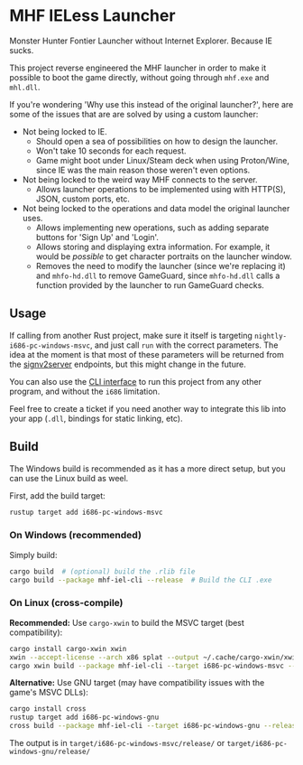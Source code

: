 # MHF IELess Launcher

Monster Hunter Fontier Launcher without Internet Explorer.
Because IE sucks.

This project reverse engineered the MHF launcher in order to make it possible to boot the game directly, without going through `mhf.exe` and `mhl.dll`.

If you're wondering 'Why use this instead of the original launcher?', here are some of the issues that are are solved by using a custom launcher:

- Not being locked to IE.
  - Should open a sea of possibilities on how to design the launcher.
  - Won't take 10 seconds for each request.
  - Game might boot under Linux/Steam deck when using Proton/Wine, since IE was the main reason those weren't even options.
- Not being locked to the weird way MHF connects to the server.
  - Allows launcher operations to be implemented using with HTTP(S), JSON, custom ports, etc.
- Not being locked to the operations and data model the original launcher uses.
  - Allows implementing new operations, such as adding separate buttons for 'Sign Up' and 'Login'.
  - Allows storing and displaying extra information. For example, it would be *possible* to get character portraits on the launcher window.
  - Removes the need to modify the launcher (since we're replacing it) and `mhfo-hd.dll` to remove GameGuard, since `mhfo-hd.dll` calls a function provided by the launcher to run GameGuard checks.

## Usage

If calling from another Rust project, make sure it itself is targeting `nightly-i686-pc-windows-msvc`, and just call `run` with the correct parameters. The idea at the moment is that most of these parameters will be returned from the [signv2server](https://github.com/ZeruLight/Erupe/tree/main/server/signv2server) endpoints, but this might change in the future.

You can also use the [CLI interface](mhf-iel-cli/README.md) to run this project from any other program, and without the `i686` limitation.

Feel free to create a ticket if you need another way to integrate this lib into your app (`.dll`, bindings for static linking, etc).

## Build

The Windows build is recommended as it has a more direct setup, but you can use the Linux build as weel.

First, add the build target:

```bash
rustup target add i686-pc-windows-msvc
```

### On Windows (recommended)

Simply build:

```bash
cargo build  # (optional) build the .rlib file
cargo build --package mhf-iel-cli --release  # Build the CLI .exe
```

### On Linux (cross-compile)

**Recommended:** Use `cargo-xwin` to build the MSVC target (best compatibility):

```bash
cargo install cargo-xwin xwin
xwin --accept-license --arch x86 splat --output ~/.cache/cargo-xwin/xwin
cargo xwin build --package mhf-iel-cli --target i686-pc-windows-msvc --release
```

**Alternative:** Use GNU target (may have compatibility issues with the game's MSVC DLLs):

```bash
cargo install cross
rustup target add i686-pc-windows-gnu
cross build --package mhf-iel-cli --target i686-pc-windows-gnu --release
```

The output is in `target/i686-pc-windows-msvc/release/` or `target/i686-pc-windows-gnu/release/`
